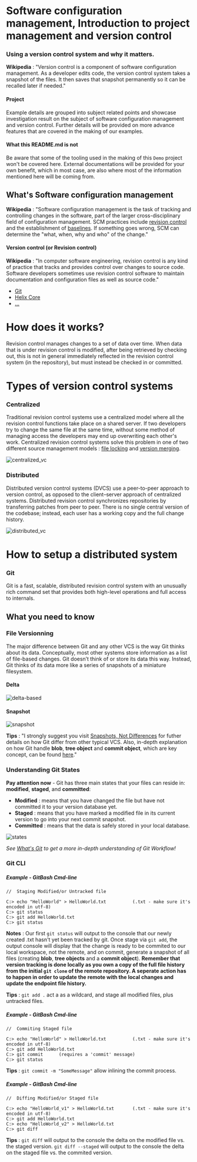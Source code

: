 ﻿# Software configuration management, Introduction to project management and version control

### Using a version control system and why it matters.

**Wikipedia** : "Version control is a component of software configuration management. As a developer edits code, the version control system takes a snapshot of the files. It then saves that snapshot permanently so it can be recalled later if needed."

#### Project

Example details are grouped into subject related points and showcase investigation result on the subject of software configuration management and version control. Further details will be provided on more advance features that are covered in the making of our examples.

#### What this README.md is not

Be aware that some of the tooling used in the making of this `Demo` project won't be covered here. External documentations will be provided for your own benefit, which in most case, are also where most of the information mentioned here will be coming from.

## What's Software configuration management

**Wikipedia** : "Software configuration management is the task of tracking and controlling changes in the software, part of the larger cross-disciplinary field of configuration management. SCM practices include [revision control](https://en.wikipedia.org/wiki/Version_control) and the establishment of [baselines](https://en.wikipedia.org/wiki/Baseline_(configuration_management)). If something goes wrong, SCM can determine the "what, when, why and who" of the change."

#### Version control (or Revision control)

**Wikipedia** : "In computer software engineering, revision control is any kind of practice that tracks and provides control over changes to source code. Software developers sometimes use revision control software to maintain documentation and configuration files as well as source code."

* [Git](https://git-scm.com/book/en/v2/Getting-Started-What-is-Git%3F)
* [Helix Core](https://www.perforce.com/manuals/p4guide/Content/P4Guide/chapter.overview.html)
* [...](https://en.wikipedia.org/wiki/List_of_version-control_software)

# How does it works?

Revision control manages changes to a set of data over time. When data that is under revision control is modified, after being retrieved by checking out, this is not in general immediately reflected in the revision control system (in the repository), but must instead be checked in or committed.

# Types of version control systems

### Centralized

Traditional revision control systems use a centralized model where all the revision control functions take place on a shared server. If two developers try to change the same file at the same time, without some method of managing access the developers may end up overwriting each other's work. Centralized revision control systems solve this problem in one of two different source management models : [file locking](https://en.wikipedia.org/wiki/File_locking) and [version merging](https://en.wikipedia.org/wiki/Merge_(version_control)).

![centralized_vc](https://github.com/guyllaumedemers/SCM-Project-Management-and-version-control/blob/master/res/Centralized_vc.png)

### Distributed

Distributed version control systems (DVCS) use a peer-to-peer approach to version control, as opposed to the client–server approach of centralized systems. Distributed revision control synchronizes repositories by transferring patches from peer to peer. There is no single central version of the codebase; instead, each user has a working copy and the full change history.

![distributed_vc](https://github.com/guyllaumedemers/SCM-Project-Management-and-version-control/blob/master/res/Distributed_vc.png)

# How to setup a distributed system

### Git

Git is a fast, scalable, distributed revision control system with an unusually rich command set that provides both high-level operations and full access to internals.

## What you need to know

### File Versionning

The major difference between Git and any other VCS is the way Git thinks about its data. Conceptually, most other systems store information as a list of file-based changes. Git doesn’t think of or store its data this way. Instead, Git thinks of its data more like a series of snapshots of a miniature filesystem.

#### Delta

![delta-based](https://github.com/guyllaumedemers/SCM-Project-Management-and-version-control/blob/master/res/Deltas.png)

#### Snapshot

![snapshot](https://github.com/guyllaumedemers/SCM-Project-Management-and-version-control/blob/master/res/Snapshots.png)

**Tips** : "I strongly suggest you visit [Snapshots, Not Differences](https://git-scm.com/book/en/v2/Getting-Started-What-is-Git%3F) for futher details on how Git differ from other typical VCS. Also, in-depth explanation on how Git handle **blob**, **tree object** and **commit object**, which are key concept, can be found [here](https://git-scm.com/book/en/v2/Git-Internals-Git-Objects)."

### Understanding Git States

**Pay attention now** - Git has three main states that your files can reside in: **modified**, **staged**, and **committed**:

* **Modified** : means that you have changed the file but have not committed it to your version database yet.
* **Staged** : means that you have marked a modified file in its current version to go into your next commit snapshot.
* **Committed** : means that the data is safely stored in your local database.

![states](https://github.com/guyllaumedemers/SCM-Project-Management-and-version-control/blob/master/res/Git_states.png)

*See [What's Git](https://git-scm.com/book/en/v2/Getting-Started-What-is-Git%3F) to get a more in-depth understanding of Git Workflow!*

### Git CLI

##### Example - GitBash Cmd-line

```
//  Staging Modified/or Untracked file

C:> echo "HelloWorld" > HelloWorld.txt			(.txt - make sure it's encoded in utf-8)
C:> git status
C:> git add HelloWorld.txt
C:> git status
```

**Notes** : Our first `git status` will output to the console that our newly created .txt hasn't yet been tracked by git. Once stage via `git add`, the output console will display that the change is ready to be commited to our local workspace, not the remote, and on commit, generate a snapshot of all files (creating **blob**, **tree objects** and a **commit object**). **Remember that version tracking is done locally as you own a copy of the full file history from the initial `git clone` of the remote repository. A seperate action has to happen in order to update the remote with the local changes and update the endpoint file history.**

**Tips** : `git add .` act a as a wildcard, and stage all modified files, plus untracked files.

##### Example - GitBash Cmd-line

```
//  Commiting Staged file

C:> echo "HelloWorld" > HelloWorld.txt			(.txt - make sure it's encoded in utf-8)
C:> git add HelloWorld.txt
C:> git commit		(requires a 'commit' message)
C:> git status
```

**Tips** : `git commit -m "SomeMessage"` allow inlining the commit process.

##### Example - GitBash Cmd-line

```
//  Diffing Modified/or Staged file

C:> echo "HelloWorld_v1" > HelloWorld.txt		(.txt - make sure it's encoded in utf-8)
C:> git add HelloWorld.txt
C:> echo "HelloWorld_v2" > HelloWorld.txt
C:> git diff
```

**Tips** : `git diff` will output to the console the delta on the modified file vs. the staged version. `git diff --staged` will output to the console the delta on the staged file vs. the commited version.